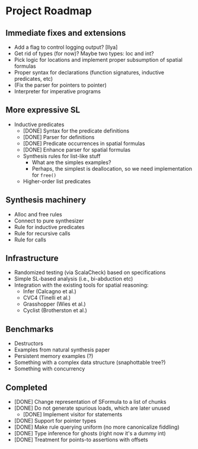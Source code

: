 # Project Roadmap

## Immediate fixes and extensions

* Add a flag to control logging output? [Ilya]
* Get rid of types (for now)? Maybe two types: loc and int?
* Pick logic for locations and implement proper subsumption of spatial formulas
* Proper syntax for declarations (function signatures, inductive predicates, etc)
* (Fix the parser for pointers to pointer)
* Interpreter for imperative programs

## More expressive SL

* Inductive predicates
    - [DONE] Syntax for the predicate definitions
    - [DONE] Parser for definitions
    - [DONE] Predicate occurrences in spatial formulas
    - [DONE] Enhance parser for spatial formulas
    - Synthesis rules for list-like stuff
      - What are the simples examples?
      - Perhaps, the simplest is deallocation, 
        so we need implementation for `free()`
    - Higher-order list predicates

## Synthesis machinery

* Alloc and free rules
* Connect to pure synthesizer
* Rule for inductive predicates
* Rule for recursive calls
* Rule for calls

## Infrastructure

* Randomized testing (via ScalaCheck) based on specifications
* Simple SL-based analysis (i.e., bi-abduction etc)
* Integration with the existing tools for spatial reasoning:
    - Infer (Calcagno et al.)
    - CVC4 (Tinelli et al.)
    - Grasshopper (Wies et al.)
    - Cyclist (Brotherston et al.) 
    
## Benchmarks

* Destructors
* Examples from natural synthesis paper
* Persistent memory examples (?)
* Something with a complex data structure (snaphottable tree?)
* Something with concurrency
    
## Completed

* [DONE] Change representation of SFormula to a list of chunks
* [DONE] Do not generate spurious loads, which are later unused
    - [DONE] Implement visitor for statements
* [DONE] Support for pointer types
* [DONE] Make rule querying uniform (no more canonicalize fiddling)
* [DONE] Type inference for ghosts (right now it's a dummy int)
* [DONE] Treatment for points-to assertions with offsets